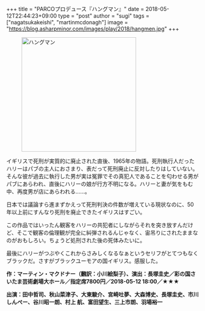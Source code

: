 +++
title = "PARCOプロデュース『ハングマン』"
date = 2018-05-12T22:44:23+09:00
type = "post"
author = "sugi"
tags = ["nagatsukakeishi", "martinmcdonagh"]
image = "https://blog.asharpminor.com/images/play/2018/hangmen.jpg"
+++
<figure class="alignleft"><img src="/images/play/2018/hangmen.jpg" alt="ハングマン" style="width: 300px !important;"></figure>

イギリスで死刑が実質的に廃止された直後、1965年の物語。死刑執行人だったハリーはパブの主人におさまり、表だって死刑廃止に反対したりはしていない。そんな彼が過去に執行した男が実は冤罪でその真犯人であることを匂わせる男がパブにあらわれ、直後にハリーの娘が行方不明になる。ハリーと妻が気をもむ中、再度男が店にあらわれる……。

日本では議論すら進まずかえって死刑判決の件数が増えている現状なのに、50年以上前にすんなり死刑を廃止できたイギリスはすごい。

この作品ではいったん観客をハリーの共犯者にしながらそれを突き放すんだけど、そこで観客の倫理観が完全に糾弾されるんじゃなく、宙吊りにされたままなのがおもしろい。ちょうど処刑された後の死体みたいに。

最後にハリーがつぶやくこれからさみしくなるなぁというセリフがとてつもなくブラックだ。さすがブラックユーモアの国イギリス。感服した。

**作：マーティン・マクドナー（飜訳：小川絵梨子）、演出：長塚圭史／彩の国さいたま芸術劇場大ホール／指定席7800円／2018-05-12 18:00／★★★**

**出演：田中哲司、秋山菜津子、大東駿介、宮崎吐夢、大森博史、長塚圭史、市川しんぺー、谷川昭一朗、村上 航、富田望生、三上市朗、羽場裕一**
